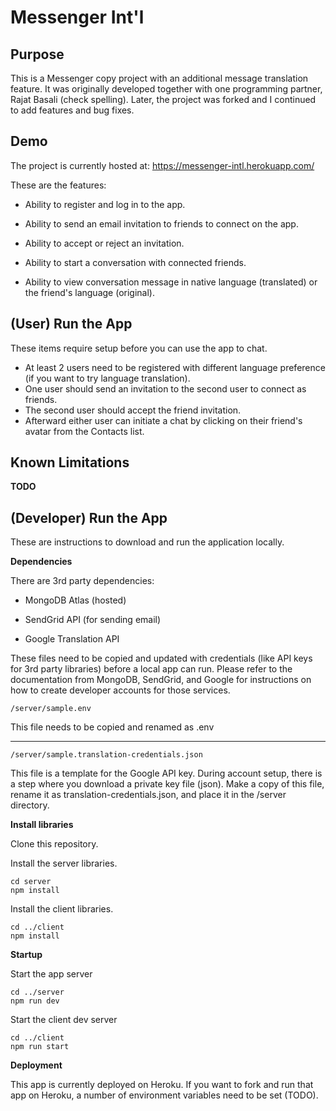 # Messenger Int'l

## Purpose

This is a Messenger copy project with an additional message translation feature. It was originally developed together with one programming partner, Rajat Basali (check spelling). Later, the project was forked and I continued to add features and bug fixes.

## Demo

The project is currently hosted at: https://messenger-intl.herokuapp.com/

These are the features:

* Ability to register and log in to the app.

* Ability to send an email invitation to friends to connect on the app.

* Ability to accept or reject an invitation.

* Ability to start a conversation with connected friends.

* Ability to view conversation message in native language (translated) or the friend's language (original).

## (User) Run the App

These items require setup before you can use the app to chat.

* At least 2 users need to be registered with different language preference (if you want to try language translation).
* One user should send an invitation to the second user to connect as friends.
* The second user should accept the friend invitation.
* Afterward either user can initiate a chat by clicking on their friend's avatar from the Contacts list.

## Known Limitations

**TODO**

## (Developer) Run the App

These are instructions to download and run the application locally.

**Dependencies**

There are 3rd party dependencies:

* MongoDB Atlas (hosted)

* SendGrid API (for sending email)

* Google Translation API

These files need to be copied and updated with credentials (like API keys for 3rd party libraries) before a local app can run. Please refer to the documentation from MongoDB, SendGrid, and Google for instructions on how to create developer accounts for those services.


```
/server/sample.env
```

This file needs to be copied and renamed as .env

------

```
/server/sample.translation-credentials.json
```

This file is a template for the Google API key. During account setup, there is a step where you download a private key file (json). Make a copy of this file, rename it as translation-credentials.json, and place it in the /server directory.


**Install libraries**

Clone this repository.

Install the server libraries.

```
cd server
npm install
```

Install the client libraries.

```
cd ../client
npm install
```

**Startup**

Start the app server

```
cd ../server
npm run dev
```

Start the client dev server

```
cd ../client
npm run start
```

**Deployment**

This app is currently deployed on Heroku. If you want to fork and run that app on Heroku, a number of environment variables need to be set (TODO).
